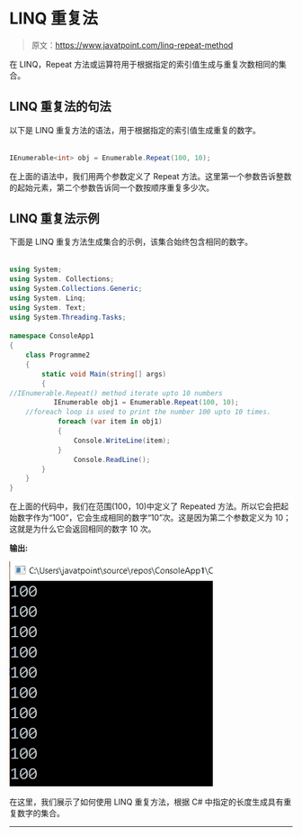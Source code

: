 # LINQ 重复法

> 原文：<https://www.javatpoint.com/linq-repeat-method>

在 LINQ，Repeat 方法或运算符用于根据指定的索引值生成与重复次数相同的集合。

## LINQ 重复法的句法

以下是 LINQ 重复方法的语法，用于根据指定的索引值生成重复的数字。

```cs

IEnumerable<int> obj = Enumerable.Repeat(100, 10);

```

在上面的语法中，我们用两个参数定义了 Repeat 方法。这里第一个参数告诉整数的起始元素，第二个参数告诉同一个数按顺序重复多少次。

## LINQ 重复法示例

下面是 LINQ 重复方法生成集合的示例，该集合始终包含相同的数字。

```cs

using System;
using System. Collections;
using System.Collections.Generic;
using System. Linq;
using System. Text;
using System.Threading.Tasks;

namespace ConsoleApp1
{
    class Programme2
    {
        static void Main(string[] args)
        {
//IEnumerable.Repeat() method iterate upto 10 numbers 
           IEnumerable obj1 = Enumerable.Repeat(100, 10);
    //foreach loop is used to print the number 100 upto 10 times.
            foreach (var item in obj1)
            {
                Console.WriteLine(item);
            }
                Console.ReadLine();
        }
    }
} 
```

在上面的代码中，我们在范围(100，10)中定义了 Repeated 方法。所以它会把起始数字作为“100”，它会生成相同的数字“10”次。这是因为第二个参数定义为 10；这就是为什么它会返回相同的数字 10 次。

**输出:**

![LINQ Repeat() Method](img/f07f5b95a493e5886013bc0f7e15cf80.png)

在这里，我们展示了如何使用 LINQ 重复方法，根据 C# 中指定的长度生成具有重复数字的集合。

* * *